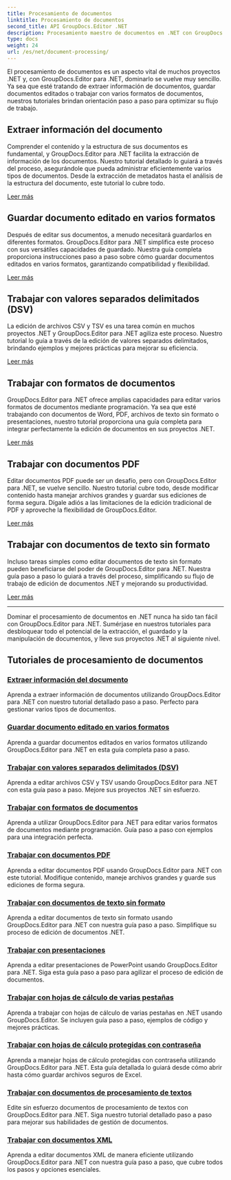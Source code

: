 ```yaml
---
title: Procesamiento de documentos
linktitle: Procesamiento de documentos
second_title: API GroupDocs.Editor .NET
description: Procesamiento maestro de documentos en .NET con GroupDocs.Editor. Aprenda a extraer información, guardarla en varios formatos y trabajar con diferentes tipos de documentos sin esfuerzo.
type: docs
weight: 24
url: /es/net/document-processing/
---
```


El procesamiento de documentos es un aspecto vital de muchos proyectos .NET y, con GroupDocs.Editor para .NET, dominarlo se vuelve muy sencillo. Ya sea que esté tratando de extraer información de documentos, guardar documentos editados o trabajar con varios formatos de documentos, nuestros tutoriales brindan orientación paso a paso para optimizar su flujo de trabajo.

## Extraer información del documento

Comprender el contenido y la estructura de sus documentos es fundamental, y GroupDocs.Editor para .NET facilita la extracción de información de los documentos. Nuestro tutorial detallado lo guiará a través del proceso, asegurándole que pueda administrar eficientemente varios tipos de documentos. Desde la extracción de metadatos hasta el análisis de la estructura del documento, este tutorial lo cubre todo.

[Leer más](./extract-document-info/)

## Guardar documento editado en varios formatos

Después de editar sus documentos, a menudo necesitará guardarlos en diferentes formatos. GroupDocs.Editor para .NET simplifica este proceso con sus versátiles capacidades de guardado. Nuestra guía completa proporciona instrucciones paso a paso sobre cómo guardar documentos editados en varios formatos, garantizando compatibilidad y flexibilidad.

[Leer más](./save-edited-document-various-formats/)

## Trabajar con valores separados delimitados (DSV)

La edición de archivos CSV y TSV es una tarea común en muchos proyectos .NET y GroupDocs.Editor para .NET agiliza este proceso. Nuestro tutorial lo guía a través de la edición de valores separados delimitados, brindando ejemplos y mejores prácticas para mejorar su eficiencia.

[Leer más](./work-dsv/)

## Trabajar con formatos de documentos

GroupDocs.Editor para .NET ofrece amplias capacidades para editar varios formatos de documentos mediante programación. Ya sea que esté trabajando con documentos de Word, PDF, archivos de texto sin formato o presentaciones, nuestro tutorial proporciona una guía completa para integrar perfectamente la edición de documentos en sus proyectos .NET.

[Leer más](./work-document-formats/)

## Trabajar con documentos PDF

Editar documentos PDF puede ser un desafío, pero con GroupDocs.Editor para .NET, se vuelve sencillo. Nuestro tutorial cubre todo, desde modificar contenido hasta manejar archivos grandes y guardar sus ediciones de forma segura. Dígale adiós a las limitaciones de la edición tradicional de PDF y aproveche la flexibilidad de GroupDocs.Editor.

[Leer más](./work-pdf-documents/)

## Trabajar con documentos de texto sin formato

Incluso tareas simples como editar documentos de texto sin formato pueden beneficiarse del poder de GroupDocs.Editor para .NET. Nuestra guía paso a paso lo guiará a través del proceso, simplificando su flujo de trabajo de edición de documentos .NET y mejorando su productividad.

[Leer más](./work-plain-text-documents/)

---

Dominar el procesamiento de documentos en .NET nunca ha sido tan fácil con GroupDocs.Editor para .NET. Sumérjase en nuestros tutoriales para desbloquear todo el potencial de la extracción, el guardado y la manipulación de documentos, y lleve sus proyectos .NET al siguiente nivel.
## Tutoriales de procesamiento de documentos
### [Extraer información del documento](./extract-document-info/)
Aprenda a extraer información de documentos utilizando GroupDocs.Editor para .NET con nuestro tutorial detallado paso a paso. Perfecto para gestionar varios tipos de documentos.
### [Guardar documento editado en varios formatos](./save-edited-document-various-formats/)
Aprenda a guardar documentos editados en varios formatos utilizando GroupDocs.Editor para .NET en esta guía completa paso a paso.
### [Trabajar con valores separados delimitados (DSV)](./work-dsv/)
Aprenda a editar archivos CSV y TSV usando GroupDocs.Editor para .NET con esta guía paso a paso. Mejore sus proyectos .NET sin esfuerzo.
### [Trabajar con formatos de documentos](./work-document-formats/)
Aprenda a utilizar GroupDocs.Editor para .NET para editar varios formatos de documentos mediante programación. Guía paso a paso con ejemplos para una integración perfecta.
### [Trabajar con documentos PDF](./work-pdf-documents/)
Aprenda a editar documentos PDF usando GroupDocs.Editor para .NET con este tutorial. Modifique contenido, maneje archivos grandes y guarde sus ediciones de forma segura.
### [Trabajar con documentos de texto sin formato](./work-plain-text-documents/)
Aprenda a editar documentos de texto sin formato usando GroupDocs.Editor para .NET con nuestra guía paso a paso. Simplifique su proceso de edición de documentos .NET.
### [Trabajar con presentaciones](./work-presentations/)
Aprenda a editar presentaciones de PowerPoint usando GroupDocs.Editor para .NET. Siga esta guía paso a paso para agilizar el proceso de edición de documentos.
### [Trabajar con hojas de cálculo de varias pestañas](./work-multi-tab-spreadsheets/)
Aprenda a trabajar con hojas de cálculo de varias pestañas en .NET usando GroupDocs.Editor. Se incluyen guía paso a paso, ejemplos de código y mejores prácticas.
### [Trabajar con hojas de cálculo protegidas con contraseña](./work-password-protected-spreadsheets/)
Aprenda a manejar hojas de cálculo protegidas con contraseña utilizando GroupDocs.Editor para .NET. Esta guía detallada lo guiará desde cómo abrir hasta cómo guardar archivos seguros de Excel.
### [Trabajar con documentos de procesamiento de textos](./work-word-processing-documents/)
Edite sin esfuerzo documentos de procesamiento de textos con GroupDocs.Editor para .NET. Siga nuestro tutorial detallado paso a paso para mejorar sus habilidades de gestión de documentos.
### [Trabajar con documentos XML](./work-xml-documents/)
Aprenda a editar documentos XML de manera eficiente utilizando GroupDocs.Editor para .NET con nuestra guía paso a paso, que cubre todos los pasos y opciones esenciales.